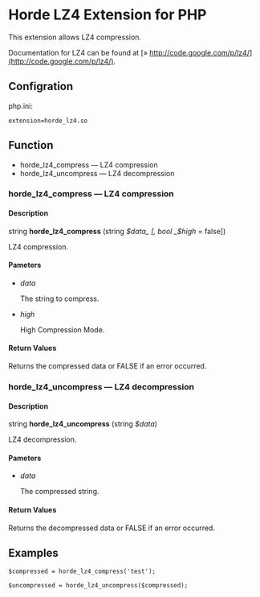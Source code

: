# Horde LZ4 Extension for PHP #

This extension allows LZ4 compression.

Documentation for LZ4 can be found at [» http://code.google.com/p/lz4/](http://code.google.com/p/lz4/).

## Configration ##

php.ini:

    extension=horde_lz4.so

## Function ##

* horde\_lz4\_compress — LZ4 compression
* horde\_lz4\_uncompress — LZ4 decompression

### horde\_lz4\_compress — LZ4 compression ###

#### Description ####

string **horde\_lz4\_compress** (string _$data_ [, bool _$high_ = false])

LZ4 compression.

#### Pameters ####

* _data_

  The string to compress.

* _high_

  High Compression Mode.

#### Return Values ####

Returns the compressed data or FALSE if an error occurred.


### horde\_lz4\_uncompress — LZ4 decompression ###

#### Description ####

string **horde\_lz4\_uncompress** (string _$data_)

LZ4 decompression.

#### Pameters ####

* _data_

  The compressed string.

#### Return Values ####

Returns the decompressed data or FALSE if an error occurred.


## Examples ##

    $compressed = horde_lz4_compress('test');

    $uncompressed = horde_lz4_uncompress($compressed);
